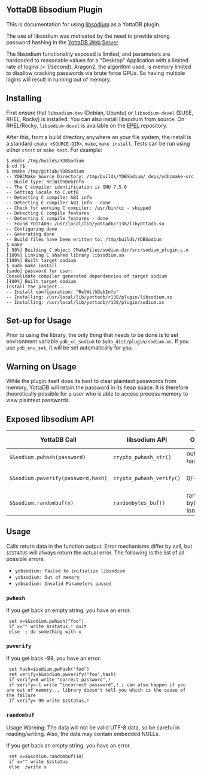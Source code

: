 YottaDB libsodium Plugin
------------------------
This is documentation for using [libsodium](https://doc.libsodium.org/) as a
YottaDB plugin.

The use of libsodium was motivated by the need to provide strong password
hashing in the [YottaDB Web Server](https://gitlab.com/YottaDB/Util/YDB-Web-Server).

The libsodium functionality exposed is limited, and parameters are hardcoded to
reasonable values for a "Desktop" Application with a limited rate of logins
(< 1/second). Aragon2, the algorithm used, is memory limited to disallow
cracking passwords via brute force GPUs. So having multiple logins will result
in running out of memory.

## Installing
First ensure that `libsodium-dev` (Debian, Ubuntu) or `libsodium-devel` (SUSE,
RHEL, Rocky) is installed. You can also install libsodium from source. On
RHEL/Rocky, `libsodium-devel` is available on the
[EPEL](https://docs.fedoraproject.org/en-US/epel/) repository.

After this, from a build directory anywhere on your file system, the install is
a standard `cmake <SOURCE DIR>`, `make`, `make install`. Tests can be run using
either `ctest` or `make test`. For example:

```
$ mkdir /tmp/builds/YDBSodium
$ cd !$
$ cmake /tmp/gitlab/YDBSodium
-- YDBCMake Source Directory: /tmp/builds/YDBSodium/_deps/ydbcmake-src
-- Build type: RelWithDebInfo
-- The C compiler identification is GNU 7.5.0
-- Setting locale to C.utf8
-- Detecting C compiler ABI info
-- Detecting C compiler ABI info - done
-- Check for working C compiler: /usr/bin/cc - skipped
-- Detecting C compile features
-- Detecting C compile features - done
-- Found YOTTADB: /usr/local/lib/yottadb/r138/libyottadb.so
-- Configuring done
-- Generating done
-- Build files have been written to: /tmp/builds/YDBSodium
$ make
[ 50%] Building C object CMakeFiles/sodium.dir/src/sodium_plugin.c.o
[100%] Linking C shared library libsodium.so
[100%] Built target sodium
$ sudo make install
[sudo] password for user:
Consolidate compiler generated dependencies of target sodium
[100%] Built target sodium
Install the project...
-- Install configuration: "RelWithDebInfo"
-- Installing: /usr/local/lib/yottadb/r138/plugin/libsodium.so
-- Installing: /usr/local/lib/yottadb/r138/plugin/sodium.xc
```

## Set-up for Usage
Prior to using the library, the only thing that needs to be done is to set
environment variable `ydb_xc_sodium` to `$ydb_dist/plugin/sodium.xc`. If you
use `ydb_env_set`, it will be set automatically for you.

## Warning on Usage
While the plugin itself does its best to clear plaintext passwords from memory,
YottaDB will retain the password in its heap space. It is therefore
theoretically possible for a user who is able to access process memory to view
plaintext passwords.

## Exposed libsodium API
| YottaDB Call                       | libsodium API            | Output              | Parameter 1            | Parameter 2              |
|------------------------------------|--------------------------|---------------------|------------------------|--------------------------|
| `$&sodium.pwhash(password)`        | `crypto_pwhash_str()`    | output hash         | input password         |                          |
| `$&sodium.pwverify(password,hash)` | `crypto_pwhash_verify()` | 0/-1/-99            | input password         | previously computed hash |
| `$&sodium.randombuf(n)`            | `randombytes_buf()`      | random bytes n long | length of random bytes |                          |

## Usage
Calls return data in the function output. Error mechanisms differ by call, but
`$ZSTATUS` will always return the actual error. The following is the list of
all possible errors:

- `ydbsodium: Failed to initialize libsodium`
- `ydbsodium: Out of memory`
- `ydbsodium: Invalid Parameters passed`

### `pwhash`
If you get back an empty string, you have an error.
```
 set x=$&sodium.pwhash("foo")
 if x="" write $zstatus,! quit
 else  ; do something with x
```

### `pwverify`
If you get back -99, you have an error.
```
 set hash=$sodium.pwhash("foo")
 set verify=$&sodium.pwverify("foo",hash)
 if verify=0 write "correct password",!
 if verify=-1 write "incorrect password",! ; can also happen if you are out of memory... library doesn't tell you which is the cause of the failure
 if verify=-99 write $zstatus,!
```

### `randombuf`
Usage Warning: The data will not be valid UTF-8 data, so be careful in
reading/writing. Also, the data may contain embedded NULLs.

If you get back an empty string, you have an error.
```
 set x=$&sodium.randombuf(10)
 if x="" write $zstatus
 else  zwrite x
```
